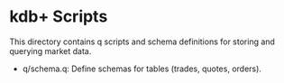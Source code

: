 # kdb+ Scripts

This directory contains q scripts and schema definitions for storing and querying market data.

- q/schema.q: Define schemas for tables (trades, quotes, orders).
